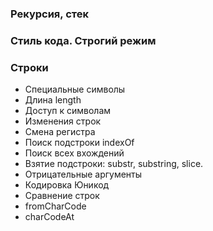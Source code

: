 

### Рекурсия, стек

### Стиль кода. Строгий режим

### Строки
  - Специальные символы
  - Длина length
  - Доступ к символам
  - Изменения строк
  - Смена регистра
  - Поиск подстроки indexOf
  - Поиск всех вхождений
  - Взятие подстроки: substr, substring, slice.
  - Отрицательные аргументы
  - Кодировка Юникод
  - Сравнение строк
  - fromCharCode
  - charCodeAt